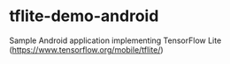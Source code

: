 # tflite-demo-android
Sample Android application implementing TensorFlow Lite (https://www.tensorflow.org/mobile/tflite/)
